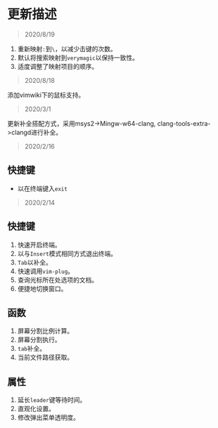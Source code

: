 # 更新描述

> 2020/8/19

1. 重新映射`:`到`\`，以减少击键的次数。
2. 默认将搜索映射到`verymagic`以保持一致性。
3. 适度调整了映射项目的顺序。

> 2020/8/18

添加vimwiki下的鼠标支持。

> 2020/3/1

更新补全搭配方式，采用msys2->Mingw-w64-clang, clang-tools-extra->clangd进行补全。

> 2020/2/16

## 快捷键

- <Esc>以在终端键入`exit`

> 2020/2/14

## 快捷键

1. 快速开启终端。
2. 以与`Insert`模式相同方式退出终端。
3. `Tab`以补全。
5. 快速调用`vim-plug`。
6. 查询光标所在处选项的文档。
7. 便捷地切换窗口。

## 函数

1. 屏幕分割比例计算。
2. 屏幕分割执行。
3. `tab`补全。
4. 当前文件路径获取。

## 属性

1. 延长`leader`键等待时间。
2. 直观化设置。
3. 修改弹出菜单透明度。
